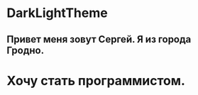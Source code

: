 # DarkLightTheme






Привет меня зовут Сергей. Я из города Гродно.  
--------------------------------------------
Хочу стать программистом.
===========================================

